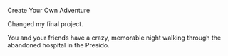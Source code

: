 Create Your Own Adventure

Changed my final project. 

You and your friends have a crazy, memorable night walking through the abandoned hospital in the Presido. 